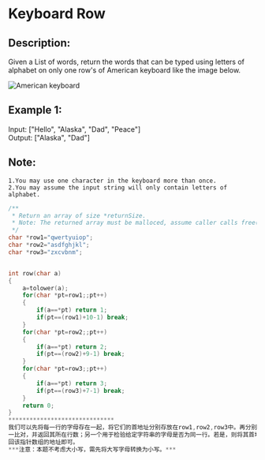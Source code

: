 Keyboard Row
===============
Description:
---------------
Given a List of words, return the words that can be typed using letters of alphabet on only one row's of American keyboard like the image below.   

![American keyboard]("https://leetcode.com/static/images/problemset/keyboard.png")

Example 1:
--------
Input: ["Hello", "Alaska", "Dad", "Peace"]<br>
Output: ["Alaska", "Dad"]

Note:
--------------------
    1.You may use one character in the keyboard more than once.
    2.You may assume the input string will only contain letters of alphabet.



```c
/**
 * Return an array of size *returnSize.
 * Note: The returned array must be malloced, assume caller calls free().
 */
char *row1="qwertyuiop";
char *row2="asdfghjkl";
char *row3="zxcvbnm";


int row(char a)
{
    a=tolower(a);
    for(char *pt=row1;;pt++)
    {
        if(a==*pt) return 1;
        if(pt==(row1)+10-1) break;
    }
    for(char *pt=row2;;pt++)
    {
        if(a==*pt) return 2;
        if(pt==(row2)+9-1) break;
    }
    for(char *pt=row3;;pt++)
    {
        if(a==*pt) return 3;
        if(pt==(row3)+7-1) break;
    }
    return 0;
} 
******************************
我们可以先将每一行的字母存在一起，将它们的首地址分别存放在row1,row2,row3中。再分别定义两个函数，一个将给定字母与三行字母一   
一比对，并返回其所在行数；另一个用于检验给定字符串的字母是否为同一行。若是，则将其首地址存放在预先定义好的指针数组中。最后返   
回该指针数组的地址即可。     
***注意：本题不考虑大小写，需先将大写字母转换为小写。***
